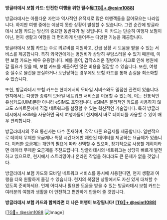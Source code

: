 **방글라데시 보험 카드: 안전한 여행을 위한 필수품[[TG💪+ @esim1088](https://t.me/s/esim1088)]**

방글라데시는 아름다운 자연과 역사적인 유적지로 많은 여행객들을 끌어모으는 나라입니다. 하지만 여행 중에는 예상치 못한 상황이 발생할 수 있습니다. 그런 순간에 방글라데시 보험 카드는 당신의 중요한 동반자가 될 것입니다. 이 카드는 단순히 여행자 보험이 아닌, 현지 생활과 여행을 더 편리하게 만들어주는 다양한 기능을 제공합니다.

방글라데시 보험 카드는 주로 의료비를 지원하고, 긴급 상황 시 도움을 받을 수 있는 서비스를 제공합니다. 특히 외국인에게는 병원비가 상당히 부담스러울 수 있기 때문에, 이런 보험 카드는 매우 유용합니다. 예를 들어, 갑작스러운 질병이나 사고로 인해 병원에 갈 필요가 있을 때, 보험 카드를 제출하면 많은 비용을 절감할 수 있습니다. 또한, 여행 중 실수로 물건을 분실하거나 도난당하는 경우에도 보험 카드를 통해 손실을 최소화할 수 있습니다.

또한, 방글라데시 보험 카드는 현지에서의 모바일 서비스와도 밀접한 관련이 있습니다. 현지에서는 다양한 종류의 모바일 네트워크 서비스를 이용할 수 있는데, 이는 전통적인 유심카드(UIM)뿐만 아니라 eSIM도 포함됩니다. eSIM은 물리적인 카드를 사용하지 않고도 스마트폰에서 직접 네트워크를 설정할 수 있는 혁신적인 기술입니다. 특히 방글라데시에서 eSIM을 사용하면 국제 여행자들이 현지에서 바로 데이터를 사용할 수 있어 매우 편리합니다.

방글라데시의 주요 통신사는 다수 존재하며, 각각 다른 요금제를 제공합니다. 일반적으로 데이터 무제한 요금제나 특정 시간대에만 제한된 데이터를 제공하는 요금제가 있습니다. 이러한 요금제는 개인의 필요에 따라 선택할 수 있으며, 장기적으로 사용할 계획이라면 데이터 무제한 요금제를 추천드립니다. 방글라데시의 네트워크는 상당히 빠르게 발전하고 있으므로, 현지에서 스트리밍이나 온라인 작업을 하더라도 큰 문제가 없을 것입니다.

방글라데시 보험 카드와 모바일 네트워크 서비스를 동시에 사용한다면, 현지 생활과 여행을 더욱 원활하게 즐길 수 있습니다. 현지의 복잡한 상황에서도 자신 있게 대처할 수 있도록 준비하세요. 언제 어디서나 필요한 도움을 받을 수 있는 방글라데시 보험 카드는 여러분의 여행과 생활을 더 안전하고 편안하게 만들어 줄 것입니다.

**방글라데시 보험 카드와 함께라면 더 나은 여행이 보장됩니다! [[TG💪+ @esim1088](https://t.me/s/esim1088)]**

[[TG💪+ @esim1088](https://t.me/s/esim1088) ![Image](https://i.postimg.cc/Y0z9fWf4/image.png)]